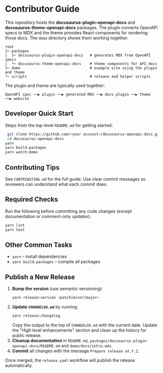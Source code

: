 # Contributor Guide

This repository hosts the **docusaurus-plugin-openapi-docs** and **docusaurus-theme-openapi-docs** packages. The plugin converts OpenAPI specs to MDX and the theme provides React components for rendering those docs. The `demo` directory shows them working together.

```
root
├─ packages
│  ├─ docusaurus-plugin-openapi-docs   # generates MDX from OpenAPI specs
│  └─ docusaurus-theme-openapi-docs    # theme components for API docs
├─ demo                                # example site using the plugin and theme
└─ scripts                             # release and helper scripts
```

The plugin and theme are typically used together:

```
OpenAPI spec ──▶ plugin ──▶ generated MDX ──▶ docs plugin ──▶ theme ──▶ website
```

## Developer Quick Start

Steps from the top-level `README.md` for getting started:

```bash
 git clone https://github.com/<your account>/docusaurus-openapi-docs.git
 cd docusaurus-openapi-docs
yarn
yarn build-packages
yarn watch:demo
```

## Contributing Tips

See `CONTRIBUTING.md` for the full guide. Use clear commit messages so reviewers can understand what each commit does.

## Required Checks

Run the following before committing any code changes (except documentation or comment-only updates):

```bash
yarn lint
yarn test
```

## Other Common Tasks

- `yarn` – install dependencies
- `yarn build-packages` – compile all packages

## Publish a New Release

1. **Bump the version** (use semantic versioning):
   ```bash
   yarn release:version <patch|minor|major>
   ```
2. **Update `CHANGELOG.md`** by running:
   ```bash
   yarn release:changelog
   ```
   Copy the output to the top of `CHANGELOG.md` with the current date. Update the "High level enhancements" section and clean up the history for public release.
3. **Cleanup documentation** in `README.md`, `packages/docusaurus-plugin-openapi-docs/README.md` and `demo/docs/intro.mdx`.
4. **Commit** all changes with the message `Prepare release vX.Y.Z`.

Once merged, the `release.yaml` workflow will publish the release automatically.
